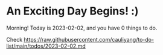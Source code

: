 # An Exciting Day Begins! :)

Morning! Today is 2023-02-02, and you have 0 things to do.

Check https://raw.githubusercontent.com/cauliyang/to-do-list/main/todos/2023-02-02.md